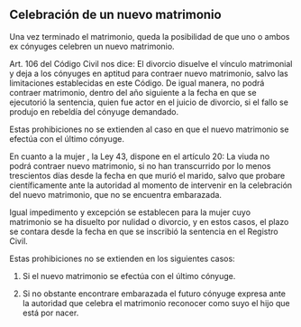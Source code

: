 ## Celebración de un nuevo matrimonio

Una vez terminado el matrimonio, queda la posibilidad de que uno o ambos ex cónyuges celebren un nuevo matrimonio.

Art. 106 del Código Civil nos dice: El divorcio disuelve el vínculo matrimonial y deja a los cónyuges en aptitud para contraer nuevo matrimonio, salvo las limitaciones establecidas en este Código. De igual manera, no podrá contraer matrimonio, dentro del año siguiente a la fecha en que se ejecutorió la sentencia, quien fue actor en el juicio de divorcio, si el fallo se produjo en rebeldía del cónyuge demandado.

Estas prohibiciones no se extienden al caso en que el nuevo matrimonio se efectúa con el último cónyuge.

En cuanto a la mujer , la Ley 43, dispone en el artículo 20: La viuda no podrá contraer nuevo  matrimonio, si no han transcurrido por lo menos trescientos días desde la fecha en que murió el marido, salvo que probare científicamente ante la autoridad al momento de intervenir en la celebración del nuevo matrimonio, que no se encuentra embarazada.

Igual impedimento y excepción se establecen para la mujer cuyo matrimonio se ha disuelto por nulidad o divorcio, y en estos casos, el plazo se contara desde la fecha en que se inscribió la sentencia en el Registro Civil.

Estas prohibiciones no se extienden en los siguientes casos:

1. Si el nuevo matrimonio se efectúa con el último cónyuge.

2. Si no obstante encontrare embarazada el futuro cónyuge expresa ante la autoridad que celebra el matrimonio reconocer como suyo el hijo que está por nacer.


